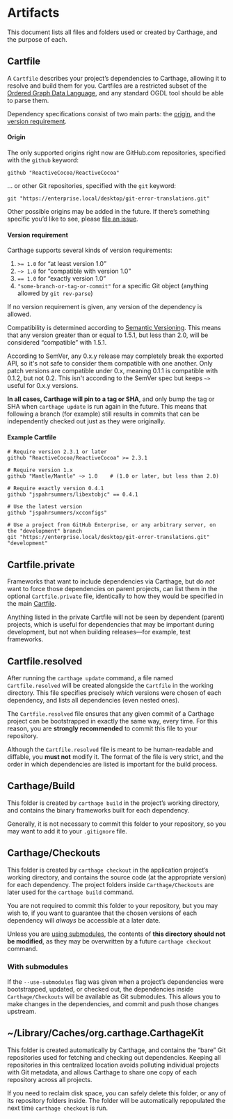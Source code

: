 # Artifacts

This document lists all files and folders used or created by Carthage, and the purpose of each.

## Cartfile

A `Cartfile` describes your project’s dependencies to Carthage, allowing it to resolve and build them for you. Cartfiles are a restricted subset of the [Ordered Graph Data Language](http://ogdl.org/), and any standard OGDL tool should be able to parse them.

Dependency specifications consist of two main parts: the [origin](#origin), and the [version requirement](#version-requirement).

#### Origin

The only supported origins right now are GitHub.com repositories, specified with the `github` keyword:

```
github "ReactiveCocoa/ReactiveCocoa"
```

… or other Git repositories, specified with the `git` keyword:

```
git "https://enterprise.local/desktop/git-error-translations.git"
```

Other possible origins may be added in the future. If there’s something specific you’d like to see, please [file an issue](https://github.com/Carthage/Carthage/issues/new).

#### Version requirement

Carthage supports several kinds of version requirements:

1. `>= 1.0` for “at least version 1.0”
1. `~> 1.0` for “compatible with version 1.0”
1. `== 1.0` for “exactly version 1.0”
1. `"some-branch-or-tag-or-commit"` for a specific Git object (anything allowed by `git rev-parse`)

If no version requirement is given, any version of the dependency is allowed.

Compatibility is determined according to [Semantic Versioning](http://semver.org/). This means that any version greater than or equal to 1.5.1, but less than 2.0, will be considered “compatible” with 1.5.1.

According to SemVer, any 0.x.y release may completely break the exported API, so it's not safe to consider them compatible with one another. Only patch versions are compatible under 0.x, meaning 0.1.1 is compatible with 0.1.2, but not 0.2. This isn't according to the SemVer spec but keeps `~>` useful for 0.x.y versions.

**In all cases, Carthage will pin to a tag or SHA**, and only bump the tag or SHA when `carthage update` is run again in the future. This means that following a branch (for example) still results in commits that can be independently checked out just as they were originally.

#### Example Cartfile

```
# Require version 2.3.1 or later
github "ReactiveCocoa/ReactiveCocoa" >= 2.3.1

# Require version 1.x
github "Mantle/Mantle" ~> 1.0    # (1.0 or later, but less than 2.0)

# Require exactly version 0.4.1
github "jspahrsummers/libextobjc" == 0.4.1

# Use the latest version
github "jspahrsummers/xcconfigs"

# Use a project from GitHub Enterprise, or any arbitrary server, on the "development" branch
git "https://enterprise.local/desktop/git-error-translations.git" "development"
```

## Cartfile.private

Frameworks that want to include dependencies via Carthage, but do _not_ want to force those dependencies on parent projects, can list them in the optional `Cartfile.private` file, identically to how they would be specified in the main [Cartfile](#cartfile).

Anything listed in the private Cartfile will not be seen by dependent (parent) projects, which is useful for dependencies that may be important during development, but not when building releases—for example, test frameworks.

## Cartfile.resolved

After running the `carthage update` command, a file named `Cartfile.resolved` will be created alongside the `Cartfile` in the working directory. This file specifies precisely _which_ versions were chosen of each dependency, and lists all dependencies (even nested ones).

The `Cartfile.resolved` file ensures that any given commit of a Carthage project can be bootstrapped in exactly the same way, every time. For this reason, you are **strongly recommended** to commit this file to your repository.

Although the `Cartfile.resolved` file is meant to be human-readable and diffable, you **must not** modify it. The format of the file is very strict, and the order in which dependencies are listed is important for the build process.

## Carthage/Build

This folder is created by `carthage build` in the project’s working directory, and contains the binary frameworks built for each dependency.

Generally, it is not necessary to commit this folder to your repository, so you may want to add it to your `.gitignore` file.

## Carthage/Checkouts

This folder is created by `carthage checkout` in the application project’s working directory, and contains the source code (at the appropriate version) for each dependency. The project folders inside `Carthage/Checkouts` are later used for the `carthage build` command.

You are not required to commit this folder to your repository, but you may wish to, if you want to guarantee that the chosen versions of each dependency will _always_ be accessible at a later date.

Unless you are [using submodules](#with-submodules), the contents of **this directory should not be modified**, as they may be overwritten by a future `carthage checkout` command.

### With submodules

If the `--use-submodules` flag was given when a project’s dependencies were bootstrapped, updated, or checked out, the dependencies inside `Carthage/Checkouts` will be available as Git submodules. This allows you to make changes in the dependencies, and commit and push those changes upstream.

## ~/Library/Caches/org.carthage.CarthageKit

This folder is created automatically by Carthage, and contains the “bare” Git repositories used for fetching and checking out dependencies. Keeping all repositories in this centralized location avoids polluting individual projects with Git metadata, and allows Carthage to share one copy of each repository across all projects.

If you need to reclaim disk space, you can safely delete this folder, or any of its repository folders inside. The folder will be automatically repopulated the next time `carthage checkout` is run.
